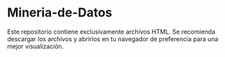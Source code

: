 # Mineria-de-Datos

Este repositorio contiene exclusivamente archivos HTML. Se recomienda descargar los archivos y abrirlos en tu navegador de preferencia para una mejor visualización.
